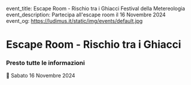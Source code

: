 event_title: Escape Room - Rischio tra i Ghiacci Festival della Metereologia
event_description: Partecipa all'escape room il 16 Novembre 2024
event_og: https://ludimus.it/static/img/events/default.jpg

# Escape Room - Rischio tra i Ghiacci

### Presto tutte le informazioni

📅 Sabato 16 Novembre 2024